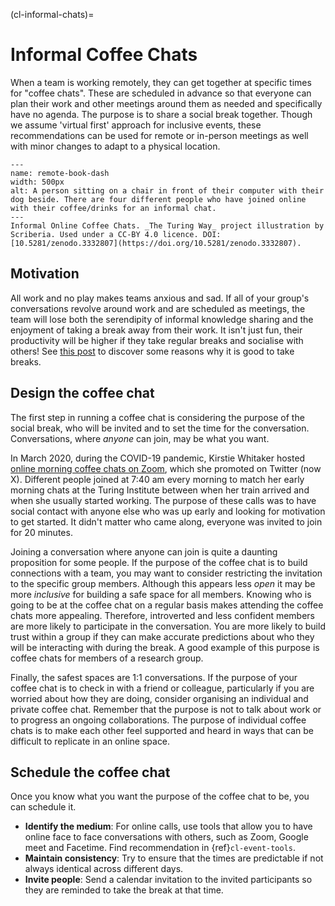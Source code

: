 (cl-informal-chats)=
# Informal Coffee Chats

When a team is working remotely, they can get together at specific times for "coffee chats".
These are scheduled in advance so that everyone can plan their work and other meetings around them as needed and specifically have no agenda.
The purpose is to share a social break together.
Though we assume 'virtual first' approach for inclusive events, these recommendations can be used for remote or in-person meetings as well with minor changes to adapt to a physical location.

```{figure} ../figures/remote-book-dash.*
---
name: remote-book-dash
width: 500px
alt: A person sitting on a chair in front of their computer with their dog beside. There are four different people who have joined online with their coffee/drinks for an informal chat.
---
Informal Online Coffee Chats. _The Turing Way_ project illustration by Scriberia. Used under a CC-BY 4.0 licence. DOI: [10.5281/zenodo.3332807](https://doi.org/10.5281/zenodo.3332807).
```

## Motivation

All work and no play makes teams anxious and sad.
If all of your group's conversations revolve around work and are scheduled as meetings, the team will lose both the serendipity of informal knowledge sharing and the enjoyment of taking a break away from their work.
It isn't just fun, their productivity will be higher if they take regular breaks and socialise with others! See [this post](https://buffer.com/resources/science-taking-breaks-at-work/) to discover some reasons why it is good to take breaks.

## Design the coffee chat

The first step in running a coffee chat is considering the purpose of the social break, who will be invited and to set the time for the conversation.
Conversations, where *anyone* can join, may be what you want.

In March 2020, during the COVID-19 pandemic, Kirstie Whitaker hosted [online morning coffee chats on Zoom](https://twitter.com/kirstie_j/status/1239455513080926208?s=20), which she promoted on Twitter (now X).
Different people joined at 7:40 am every morning to match her early morning chats at the Turing Institute between when her train arrived and when she usually started working.
The purpose of these calls was to have social contact with anyone else who was up early and looking for motivation to get started.
It didn't matter who came along, everyone was invited to join for 20 minutes.

Joining a conversation where anyone can join is quite a daunting proposition for some people.
If the purpose of the coffee chat is to build connections with a team, you may want to consider restricting the invitation to the specific group members.
Although this appears less *open* it may be more *inclusive* for building a safe space for all members.
Knowing who is going to be at the coffee chat on a regular basis makes attending the coffee chats more appealing.
Therefore, introverted and less confident members are more likely to participate in the conversation.
You are more likely to build trust within a group if they can make accurate predictions about who they will be interacting with during the break.
A good example of this purpose is coffee chats for members of a research group.

Finally, the safest spaces are 1:1 conversations.
If the purpose of your coffee chat is to check in with a friend or colleague, particularly if you are worried about how they are doing, consider organising an individual and private coffee chat.
Remember that the purpose is not to talk about work or to progress an ongoing collaborations.
The purpose of individual coffee chats is to make each other feel supported and heard in ways that can be difficult to replicate in an online space.

## Schedule the coffee chat

Once you know what you want the purpose of the coffee chat to be, you can schedule it.

- **Identify the medium**: For online calls, use tools that allow you to have online face to face conversations with others, such as Zoom, Google meet and Facetime. Find recommendation in {ref}`cl-event-tools`.
- **Maintain consistency**: Try to ensure that the times are predictable if not always identical across different days.
- **Invite people**: Send a calendar invitation to the invited participants so they are reminded to take the break at that time.
